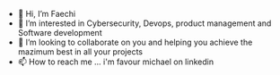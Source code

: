 - 👋 Hi, I’m Faechi
- 👀 I’m interested in Cybersecurity, Devops, product management and Software development
- 💞️ I’m looking to collaborate on you and helping you achieve the mazimum best in all your projects 
- 📫 How to reach me ... i'm favour michael on linkedin 
